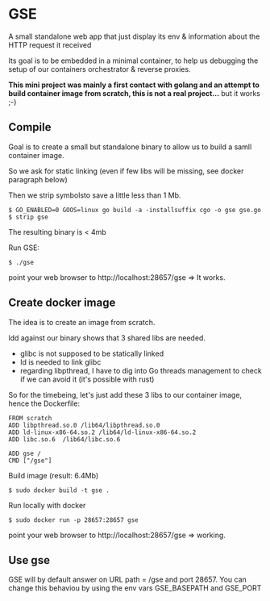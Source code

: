 # GSE

A small standalone web app that just display its env &amp; information about the HTTP request it received

Its goal is to be embedded in a minimal container, to help us debugging the setup of our containers orchestrator & reverse proxies.

**This mini project was mainly a first contact with golang and an attempt to build container image from scratch, this is not a real project...** but it works ;-)

## Compile
Goal is to create a small but standalone binary to allow us to build a samll container image. 

So we ask for static linking (even if few libs will be missing, see docker paragraph below)

Then we strip symbolsto save a little less than 1 Mb.

```
$ GO_ENABLED=0 GOOS=linux go build -a -installsuffix cgo -o gse gse.go
$ strip gse
```

The resulting binary is < 4mb 

Run GSE:
```
$ ./gse
```
point your web browser to http://localhost:28657/gse => It works.

## Create docker image
The idea is to create an image from scratch.

ldd against our binary shows that 3 shared libs are needed.
* glibc is not supposed to be statically linked
* ld is needed to link glibc
* regarding libpthread, I have to dig into Go threads management to check if we can avoid it (it's possible with rust)

So for the timebeing, let's just add these 3 libs to our container image, hence the Dockerfile:
```
FROM scratch
ADD libpthread.so.0 /lib64/libpthread.so.0
ADD ld-linux-x86-64.so.2 /lib64/ld-linux-x86-64.so.2
ADD libc.so.6  /lib64/libc.so.6 

ADD gse /
CMD ["/gse"]
```

Build image (result: 6.4Mb)
```
$ sudo docker build -t gse .
```


Run locally with docker
```
$ sudo docker run -p 28657:28657 gse
```

point your web browser to http://localhost:28657/gse => working.

## Use gse
GSE will by default answer on URL path = /gse and port 28657.
You can change this behaviou by using the env vars GSE_BASEPATH and GSE_PORT

